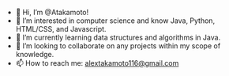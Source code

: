 - 👋 Hi, I’m @Atakamoto!
- 👀 I’m interested in computer science and know Java, Python, HTML/CSS, and Javascript.
- 🌱 I’m currently learning data structures and algorithms in Java.
- 💞️ I’m looking to collaborate on any projects within my scope of knowledge.
- 📫 How to reach me: alextakamoto116@gmail.com
<!---
Atakamoto/Atakamoto is a ✨ special ✨ repository because its `README.md` (this file) appears on your GitHub profile.
You can click the Preview link to take a look at your changes.
--->
